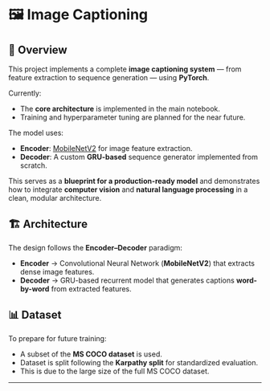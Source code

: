 # 🖼️ Image Captioning

## 📌 Overview
This project implements a complete **image captioning system** — from feature extraction to sequence generation — using **PyTorch**.

Currently:
- The **core architecture** is implemented in the main notebook.
- Training and hyperparameter tuning are planned for the near future.

The model uses:
- **Encoder**: [MobileNetV2](https://arxiv.org/abs/1801.04381) for image feature extraction.
- **Decoder**: A custom **GRU-based** sequence generator implemented from scratch.

This serves as a **blueprint for a production-ready model** and demonstrates how to integrate **computer vision** and **natural language processing** in a clean, modular architecture.

## 🏗 Architecture
The design follows the **Encoder–Decoder** paradigm:

- **Encoder** → Convolutional Neural Network (**MobileNetV2**) that extracts dense image features.
- **Decoder** → GRU-based recurrent model that generates captions **word-by-word** from extracted features.

## 📊 Dataset
To prepare for future training:
- A subset of the **MS COCO dataset** is used.
- Dataset is split following the **Karpathy split** for standardized evaluation.
- This is due to the large size of the full MS COCO dataset.

---
